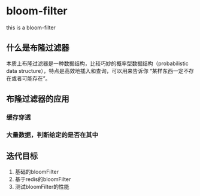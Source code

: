 # bloom-filter
this is a bloom-filter

## 什么是布隆过滤器

本质上布隆过滤器是一种数据结构，比较巧妙的概率型数据结构（probabilistic data structure），特点是高效地插入和查询，可以用来告诉你 “某样东西一定不存在或者可能存在”。

## 


## 布隆过滤器的应用

### 缓存穿透
### 大量数据，判断给定的是否在其中


## 迭代目标

1. 基础的bloomFilter
2. 基于redis的bloomFilter
3. 测试bloomFilter的性能